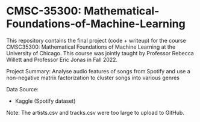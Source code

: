 # CMSC-35300: Mathematical-Foundations-of-Machine-Learning

This repository contains the final project (code + writeup) for the course CMSC35300: Mathematical Foundations of Machine Learning at the University of Chicago. This course was jointly taught by Professor Rebecca Willett and Professor Eric Jonas in Fall 2022.



Project Summary:
Analyse audio features of songs from Spotify and use a non-negative matrix factorization to cluster songs into various genres


Data Source:
* Kaggle (Spotify dataset)


Note: The artists.csv and tracks.csv were too large to upload to GitHub. 

